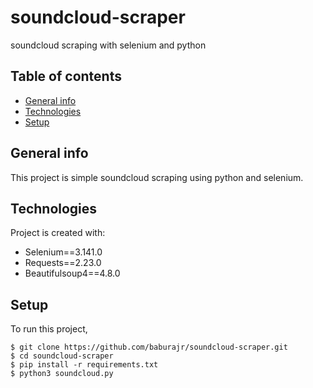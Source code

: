 # soundcloud-scraper
soundcloud scraping with selenium and python
## Table of contents
* [General info](#general-info)
* [Technologies](#technologies)
* [Setup](#setup)

## General info
This project is simple soundcloud scraping using python and selenium.
	
## Technologies
Project is created with:
* Selenium==3.141.0
* Requests==2.23.0
* Beautifulsoup4==4.8.0
	
## Setup
To run this project,

```
$ git clone https://github.com/baburajr/soundcloud-scraper.git
$ cd soundcloud-scraper
$ pip install -r requirements.txt
$ python3 soundcloud.py
```
